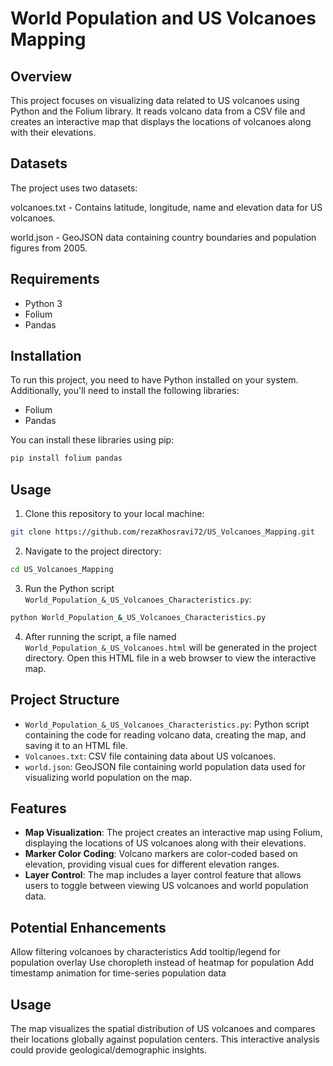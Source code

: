 # World Population and US Volcanoes Mapping

## Overview

This project focuses on visualizing data related to US volcanoes using Python and the Folium library. It reads volcano data from a CSV file and creates an interactive map that displays the locations of volcanoes along with their elevations.

## Datasets

The project uses two datasets:

volcanoes.txt - Contains latitude, longitude, name and elevation data for US volcanoes.

world.json - GeoJSON data containing country boundaries and population figures from 2005.

## Requirements

* Python 3
* Folium
* Pandas

## Installation

To run this project, you need to have Python installed on your system. Additionally, you'll need to install the following libraries:

- Folium
- Pandas

You can install these libraries using pip:

```bash
pip install folium pandas
```

## Usage

1. Clone this repository to your local machine:

```bash
git clone https://github.com/rezaKhosravi72/US_Volcanoes_Mapping.git
```

2. Navigate to the project directory:

```bash
cd US_Volcanoes_Mapping
```

3. Run the Python script `World_Population_&_US_Volcanoes_Characteristics.py`:

```bash
python World_Population_&_US_Volcanoes_Characteristics.py
```

4. After running the script, a file named `World_Population_&_US_Volcanoes.html` will be generated in the project directory. Open this HTML file in a web browser to view the interactive map.

## Project Structure

- `World_Population_&_US_Volcanoes_Characteristics.py`: Python script containing the code for reading volcano data, creating the map, and saving it to an HTML file.
- `Volcanoes.txt`: CSV file containing data about US volcanoes.
- `world.json`: GeoJSON file containing world population data used for visualizing world population on the map.

## Features

- **Map Visualization**: The project creates an interactive map using Folium, displaying the locations of US volcanoes along with their elevations.
- **Marker Color Coding**: Volcano markers are color-coded based on elevation, providing visual cues for different elevation ranges.
- **Layer Control**: The map includes a layer control feature that allows users to toggle between viewing US volcanoes and world population data.


## Potential Enhancements

Allow filtering volcanoes by characteristics
Add tooltip/legend for population overlay
Use choropleth instead of heatmap for population
Add timestamp animation for time-series population data

## Usage

The map visualizes the spatial distribution of US volcanoes and compares their locations globally against population centers. This interactive analysis could provide geological/demographic insights.
